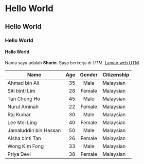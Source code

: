 # Hello World
## Hello World
### Hello World
#### Hello World

Nama saya adalah **Sharin**. Saya berkerja di *UTM*. [Laman web UTM](https://www.utm.my)

| Name           | Age | Gender | Citizenship  |
|----------------|-----:|:--------:|--------------|
| Ahmad bin Ali  | 35  | Male   | Malaysian    |
| Siti binti Lim | 28  | Female | Malaysian    |
| Tan Cheng Ho   | 45  | Male   | Malaysian    |
| Nurul Aminah   | 22  | Female | Malaysian    |
| Raj Kumar       | 30  | Male   | Malaysian    |
| Lee Mei Ling    | 40  | Female | Malaysian    |
| Jamaluddin bin Hassan | 50 | Male   | Malaysian    |
| Aisha binti Tan | 26 | Female | Malaysian    |
| Wong Kim Fong   | 33  | Male   | Malaysian    |
| Priya Devi      | 38  | Female | Malaysian    |

